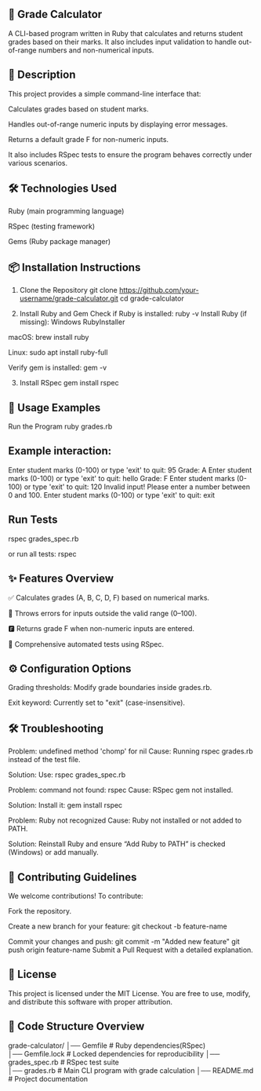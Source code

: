 ## 📘 Grade Calculator
A CLI-based program written in Ruby that calculates and returns student grades based on their marks. It also includes input validation to handle out-of-range numbers and non-numerical inputs.

## 📖 Description
This project provides a simple command-line interface that:

Calculates grades based on student marks.

Handles out-of-range numeric inputs by displaying error messages.

Returns a default grade F for non-numeric inputs.

It also includes RSpec tests to ensure the program behaves correctly under various scenarios.

## 🛠️ Technologies Used
Ruby (main programming language)

RSpec (testing framework)

Gems (Ruby package manager)

## 📦 Installation Instructions

1. Clone the Repository
git clone https://github.com/your-username/grade-calculator.git
cd grade-calculator

2. Install Ruby and Gem
Check if Ruby is installed:
ruby -v
Install Ruby (if missing):
Windows RubyInstaller

macOS:
brew install ruby

Linux:
sudo apt install ruby-full

Verify gem is installed:
gem -v

3. Install RSpec
gem install rspec


## 🚀 Usage Examples
Run the Program
ruby grades.rb

## Example interaction:
Enter student marks (0-100) or type 'exit' to quit: 95
Grade: A
Enter student marks (0-100) or type 'exit' to quit: hello
Grade: F
Enter student marks (0-100) or type 'exit' to quit: 120
Invalid input! Please enter a number between 0 and 100.
Enter student marks (0-100) or type 'exit' to quit: exit


## Run Tests
rspec grades_spec.rb

or run all tests:
rspec


## ✨ Features Overview
✅ Calculates grades (A, B, C, D, F) based on numerical marks.

🚫 Throws errors for inputs outside the valid range (0–100).

🅵 Returns grade F when non-numeric inputs are entered.

🧪 Comprehensive automated tests using RSpec.

## ⚙️ Configuration Options
Grading thresholds: Modify grade boundaries inside grades.rb.

Exit keyword: Currently set to "exit" (case-insensitive).

## 🛠️ Troubleshooting
Problem: undefined method 'chomp' for nil
Cause: Running rspec grades.rb instead of the test file.

Solution: Use:
rspec grades_spec.rb

Problem: command not found: rspec
Cause: RSpec gem not installed.

Solution: Install it:
gem install rspec

Problem: Ruby not recognized
Cause: Ruby not installed or not added to PATH.

Solution: Reinstall Ruby and ensure “Add Ruby to PATH” is checked (Windows) or add manually.

## 🤝 Contributing Guidelines
We welcome contributions! To contribute:

Fork the repository.

Create a new branch for your feature:
git checkout -b feature-name

Commit your changes and push:
git commit -m "Added new feature"
git push origin feature-name
Submit a Pull Request with a detailed explanation.

## 📜 License
This project is licensed under the MIT License.
You are free to use, modify, and distribute this software with proper attribution.


## 📂 Code Structure Overview
grade-calculator/
│── Gemfile         # Ruby dependencies(RSpec)     
│── Gemfile.lock     # Locked dependencies for reproducibility
│── grades_spec.rb    # RSpec test suite  
│── grades.rb         # Main CLI program with grade calculation
│── README.md          # Project documentation
